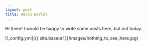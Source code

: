 ```yaml
---
layout: post
title: Hello World!
---
```


Hi there! I would be happy to write some posts here, but not today.

![_config.yml]({{ site.baseurl }}/images/nothing_to_see_here.jpg)